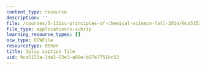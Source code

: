 ```yaml
---
content_type: resource
description: ''
file: /courses/5-111sc-principles-of-chemical-science-fall-2014/9ca5153a3de253e3a80eb57e7751bc53_Ja9eEQQzTic.vtt
file_type: application/x-subrip
learning_resource_types: []
ocw_type: OCWFile
resourcetype: Other
title: 3play caption file
uid: 9ca5153a-3de2-53e3-a80e-b57e7751bc53
---
```

